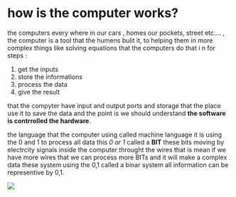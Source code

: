 
# how is the computer works? 
the computers every where in our cars , homes our pockets, street etc.... , the computer is a tool that the humens bulit it, to helping them in more complex things like solving equations that the computers do that i n for steps :
1. get the inputs
2. store the informations
3. process the data
4. give the result

that the compyter have input and output ports and storage that the place use it to save the data and the point is we should understand **the software is contrrolled the hardware**.

the language that the computer using called machine language it is using the 0 and 1 to process all data this *0 or 1* called a **BIT** these bits moving by electrcity signals inside the computer throught the wires that is mean if we have more wires that we can process  more BITs and it will make a complex data these system using the 0,1 called a binar system all information can be representive by 0,1.

![](https://www.nutsvolts.com/uploads/articles/NV_0501_Byers_Social4.jpg)

